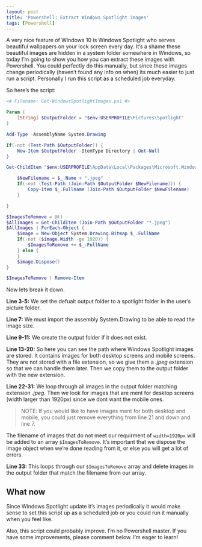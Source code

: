 ```yaml
---
layout: post
title: 'Powershell: Extract Windows Spotlight images'
tags: [Powershell]
---
```


A very nice feature of Windows 10 is Windows Spotlight who serves beautiful wallpapers on your lock screen every day. It’s a shame these beautiful images are hidden in a system folder somewhere in Windows, so today I’m going to show you how you can extract these images with Powershell. You could perfectly do this manually, but since these images change periodically (haven’t found any info on when) its much easier to just run a script. Personally I run this script as a scheduled job everyday.

So here’s the script:

```powershell
<# Filename: Get-WindowsSpotlightImages.ps1 #>

Param (
    [String] $OutputFolder = "$env:USERPROFILE\Pictures\Spotlight"
)

Add-Type -AssemblyName System.Drawing

If(-not (Test-Path $OutputFolder)) {
    New-Item $OutputFolder -ItemType Directory | Out-Null
}

Get-ChildItem "$env:USERPROFILE\AppData\Local\Packages\Microsoft.Windows.ContentDeliveryManager_cw5n1h2txyewy\LocalState\Assets" | ForEach-Object {

    $NewFilename = $_.Name + ".jpeg"
    If(-not (Test-Path (Join-Path $OutputFolder $NewFilename))) {
        Copy-Item $_.Fullname (Join-Path $OutputFolder $NewFilename)
    }

}

$ImagesToRemove = @()
$AllImages = Get-ChildItem (Join-Path $OutputFolder "*.jpeg")
$AllImages | ForEach-Object {
    $image = New-Object System.Drawing.Bitmap $_.FullName
    If(-not ($image.Width -ge 1920)) {
        $ImagesToRemove += $_.FullName
    } else {
    }
    $image.Dispose()
}

$ImagesToRemove | Remove-Item
```

Now lets break it down.

**Line 3-5:** We set the defualt output folder to a spotlight folder in the user’s picture folder.

**Line 7:** We must import the assembly System.Drawing to be able to read the image size.

**Line 9-11:** We create the output folder if it does not exist.

**Line 13-20:** So here you can see the path where Windows Spotlight images are stored. It contains images for both desktop screens and mobile screens. They are not stored with a file extension, so we give them a _.jpeg_ extension so that we can handle them later. Then we copy them to the output folder with the new extension.

**Line 22-31:** We loop through all images in the output folder matching extension _.jpeg._ Then we look for images that are ment for desktop screens (width larger than 1920px) since we dont want the mobile ones.

> NOTE: If you would like to have images ment for both desktop and mobile, you could just remove everything from line 21 and down and line 7.

The filename of images that do not meet our requirment of `width=1920px` will be added to an array `$ImagesToRemove`. It’s important that we dispose the image object when we’re done reading from it, or else you will get a lot of errors.

**Line 33:** This loops through our `$ImagesToRemove` array and delete images in the output folder that match the filename from our array.

## What now

Since Windows Spotlight update it’s images periodically it would make sense to set this script up as a scheduled job or you could run it manually when you feel like.

Also, this script could probably improve. I’m no Powershell master. If you have some improvements, please comment below. I’m eager to learn!
